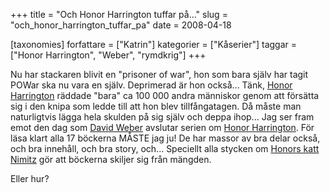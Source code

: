 +++
title = "Och Honor Harrington tuffar på..."
slug = "och_honor_harrington_tuffar_pa"
date = 2008-04-18

[taxonomies]
forfattare = ["Katrin"]
kategorier = ["Kåserier"]
taggar = ["Honor Harrington", "Weber", "rymdkrig"]
+++

Nu har stackaren blivit en "prisoner of war", hon som bara själv har tagit POWar ska nu vara en själv. Deprimerad är hon också... Tänk, <a href="http://" title="http://en.wikipedia.org/wiki/Honor_Harrington">Honor Harrington</a> räddade "bara" ca 100 000 andra människor genom att försätta sig i den knipa som ledde till att hon blev tillfångatagen. Då måste man naturligtvis lägga hela skulden på sig själv och deppa ihop... Jag ser fram emot den dag som [David Weber](http://www.davidweber.net) avslutar serien om [Honor Harrington](http://en.wikipedia.org/wiki/Honor_Harrington). För läsa klart alla 17 böckerna MÅSTE jag ju! De har massor av bra delar också, och bra innehåll, och bra story, och... Speciellt alla stycken om <a href="http://" title="http://en.wikipedia.org/wiki/Treecats">Honors katt Nimitz</a> gör att böckerna skiljer sig från mängden.

Eller hur?

